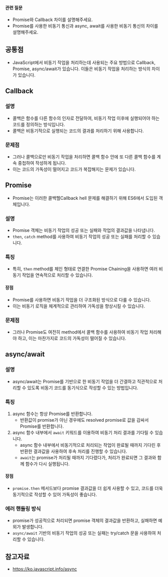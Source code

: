 #### 관련 질문
- Promise와 Callback 차이를 설명해주세요.
- Promise를 사용한 비동기 통신과 async, await를 사용한 비동기 통신의 차이를 설명해주세요.

## 공통점
- JavaScript에서 비동기 작업을 처리하는데 사용되는 주요 방법으로 Callback, Promise, async/await가 있습니다. 이들은 비동기 작업을 처리하는 방식의 차이가 있습니다.

## Callback
### 설명 
- 콜백은 함수를 다른 함수의 인자로 전달하여, 비동기 작업 이후에 실행되어야 하는 코드를 정의하는 방식입니다.
- 콜백은 비동기적으로 실행되는 코드의 결과를 처리하기 위해 사용합니다.
### 문제점
- 그러나 콜백으로만 비동기 작업을 처리하면 콜백 함수 안에 또 다른 콜백 함수를 계속 중첩하여 작성하게 됩니다.
- 이는 코드의 가독성이 떨어지고 코드가 복잡해지는 문제가 있습니다.

## Promise
- Promise는 이러한 콜백헬Callback hell 문제를 해결하기 위해 ES6에서 도입된 객체입니다.
### 설명
- Promise 객체는 비동기 작업의 성공 또는 실패와 작업의 결과값을 나타냅니다.
- `then`, `catch` method를 사용하여 비동기 작업의 성공 또는 실패를 처리할 수 있습니다.
### 특징
- 특히, `then` method를 체인 형태로 연결한 Promise Chaining을 사용하면 여러 비동기 작업을 연속적으로 처리할 수 있습니다.
#### 장점
- Promise를 사용하면 비동기 작업을 더 구조화된 방식으로 다룰 수 있습니다.
- 이는 비동기 로직을 체계적으로 관리하여 가독성을 향상시킬 수 있습니다.
### 문제점
- 그러나 Promise도 여전히 method에서 콜백 함수를 사용하여 비동기 작업 처리해야 하고, 이는 마찬가지로 코드의 가독성이 떨어질 수 있습니다.

## async/await
### 설명
- async/await는 Promise를 기반으로 한 비동기 작업을 더 간결하고 직관적으로 처리할 수 있도록 비동기 코드를 동기식으로 작성할 수 있는 방법입니다.
### 특징
1. async 함수는 항상 Promise를 반환합니다. 
	- 반환값이 promise가 아닌 경우에도 resolved promise로 값을 감싸서 Promise를 반환합니다. 
2. async 함수 내부에서 `await` 키워드를 이용하여 비동기 처리 결과를 기다릴 수 있습니다.
	- async 함수 내부에서 비동기적으로 처리되는 작업이 완료될 때까지 기다린 후 반환한 결과값을 사용하여 후속 처리를 진행할 수 있습니다.
	- `await`는 promise가 처리될 때까지 기다렸다가, 처리가 완료되면 그 결과와 함께 함수가 다시 실행됩니다.
#### 장점
- `promise.then` 메서드보다 promise 결과값을 더 쉽게 사용할 수 있고, 코드를 더욱 동기적으로 작성할 수 있어 가독성이 좋습니다.
### 에러 핸들링 방식
- promise가 성공적으로 처리되면 promise 객체의 결과값을 반환하고, 실패하면 예외가 발생합니다.
- `async/await` 기반의 비동기 작업의 성공 또는 실패는 try/catch 문을 사용하여 처리할 수 있습니다.

## 참고자료
- https://ko.javascript.info/async